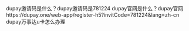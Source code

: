 dupay邀请码是什么？dupay邀请码是781224
dupay官网是什么？dupay官网https://dupay.one/web-app/register-h5?invitCode=781224&lang=zh-cn
dupay万事达u卡怎么办理
